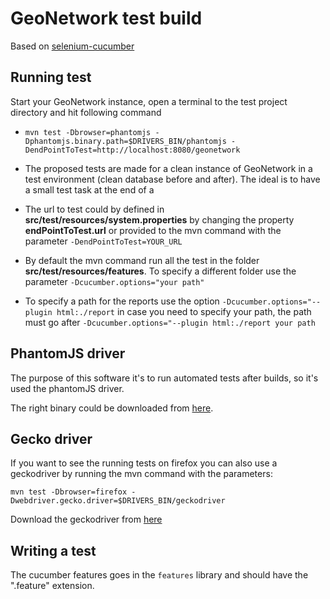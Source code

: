 GeoNetwork test build
=================

Based on [selenium-cucumber](https://github.com/selenium-cucumber/selenium-cucumber-java)


Running test
--------------

Start your GeoNetwork instance, open a terminal to the test project directory and hit following command

* `mvn test -Dbrowser=phantomjs -Dphantomjs.binary.path=$DRIVERS_BIN/phantomjs -DendPointToTest=http://localhost:8080/geonetwork`

* The proposed tests are made for a clean instance of GeoNetwork in a test environment (clean database before and after). The ideal is to have a small test task at the end of a 

* The url to test could by defined in **src/test/resources/system.properties** by changing the property **endPointToTest.url** or provided to the mvn command with the parameter `-DendPointToTest=YOUR_URL`

* By default the mvn command run all the test in the folder **src/test/resources/features**. To specify a different folder use the parameter `-Dcucumber.options="your path"`

* To specify a path for the reports use the option `-Dcucumber.options="--plugin html:./report` in case you need to specify your path, the path must go after `-Dcucumber.options="--plugin html:./report your path`


PhantomJS driver
-----------------------

The purpose of this software it's to run automated tests after builds, so it's used the phantomJS driver. 

The right binary could be downloaded from [here](http://phantomjs.org).

Gecko driver
-----------------------

If you want to see the running tests on firefox you can also use a geckodriver by running the mvn command with the parameters:

`mvn test -Dbrowser=firefox -Dwebdriver.gecko.driver=$DRIVERS_BIN/geckodriver`

Download the geckodriver from [here](https://github.com/mozilla/geckodriver/releases)


Writing a test
--------------

The cucumber features goes in the `features` library and should have the ".feature" extension.